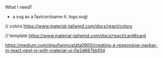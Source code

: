 What I need?

- a svg as a favicon(name it: logo.svg)

// colors https://www.material-tailwind.com/docs/react/colors

// template https://www.material-tailwind.com/docs/react/card#card

https://medium.com/@sufianmustafa0900/creating-a-responsive-navbar-in-react-next-js-with-material-ui-0e2d687bbf0d
